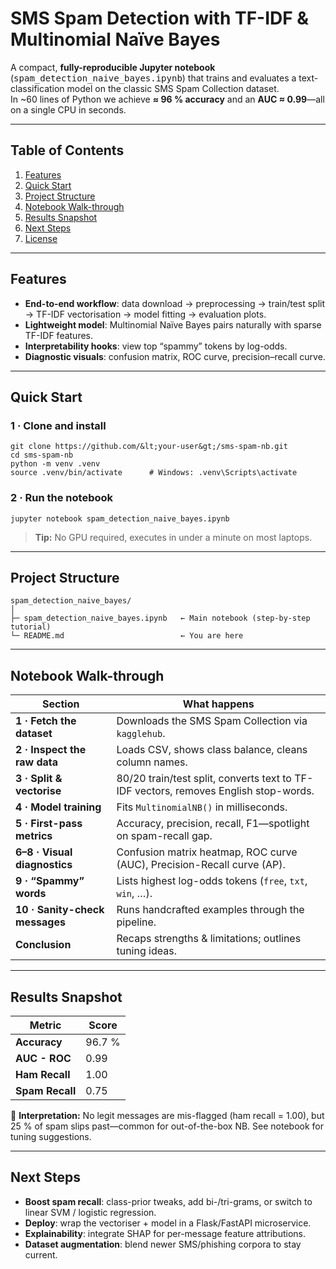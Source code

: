 # SMS Spam Detection with TF-IDF & Multinomial Naïve Bayes

A compact, **fully-reproducible Jupyter notebook** (<kbd>spam_detection_naive_bayes.ipynb</kbd>) that trains and evaluates a text-classification model on the classic SMS Spam Collection dataset.  
In ~60 lines of Python we achieve **≈ 96 % accuracy** and an **AUC ≈ 0.99**—all on a single CPU in seconds.

---

## Table of Contents
1. [Features](#features)  
2. [Quick Start](#quick-start)  
3. [Project Structure](#project-structure)  
4. [Notebook Walk-through](#notebook-walk-through)  
5. [Results Snapshot](#results-snapshot)  
6. [Next Steps](#next-steps)  
7. [License](#license)

---

## Features
- **End-to-end workflow**: data download → preprocessing → train/test split → TF-IDF vectorisation → model fitting → evaluation plots.  
- **Lightweight model**: Multinomial Naïve Bayes pairs naturally with sparse TF-IDF features.  
- **Interpretability hooks**: view top “spammy” tokens by log-odds.  
- **Diagnostic visuals**: confusion matrix, ROC curve, precision–recall curve.

---

## Quick Start

### 1 · Clone and install
```
git clone https://github.com/&lt;your-user&gt;/sms-spam-nb.git
cd sms-spam-nb
python -m venv .venv
source .venv/bin/activate      # Windows: .venv\Scripts\activate
```


### 2 · Run the notebook
```
jupyter notebook spam_detection_naive_bayes.ipynb
```

> **Tip:** No GPU required, executes in under a minute on most laptops.

---

## Project Structure
```
spam_detection_naive_bayes/
│
├─ spam_detection_naive_bayes.ipynb   ← Main notebook (step-by-step tutorial)
└─ README.md                          ← You are here
```

---

## Notebook Walk-through

| Section | What happens |
|---------|--------------|
| **1 · Fetch the dataset** | Downloads the SMS Spam Collection via `kagglehub`. |
| **2 · Inspect the raw data** | Loads CSV, shows class balance, cleans column names. |
| **3 · Split & vectorise** | 80/20 train/test split, converts text to TF-IDF vectors, removes English stop-words. |
| **4 · Model training** | Fits `MultinomialNB()` in milliseconds. |
| **5 · First-pass metrics** | Accuracy, precision, recall, F1—spotlight on spam-recall gap. |
| **6–8 · Visual diagnostics** | Confusion matrix heatmap, ROC curve (AUC), Precision-Recall curve (AP). |
| **9 · “Spammy” words** | Lists highest log-odds tokens (`free`, `txt`, `win`, …). |
| **10 · Sanity-check messages** | Runs handcrafted examples through the pipeline. |
| **Conclusion** | Recaps strengths & limitations; outlines tuning ideas. |

---

## Results Snapshot
| Metric | Score |
|--------|-------|
| **Accuracy** | 96.7 % |
| **AUC - ROC** | 0.99 |
| **Ham Recall** | 1.00 |
| **Spam Recall** | 0.75 |

🔎 **Interpretation:** No legit messages are mis-flagged (ham recall = 1.00), but 25 % of spam slips past—common for out-of-the-box NB. See notebook for tuning suggestions.

---

## Next Steps
* **Boost spam recall**: class-prior tweaks, add bi-/tri-grams, or switch to linear SVM / logistic regression.  
* **Deploy**: wrap the vectoriser + model in a Flask/FastAPI microservice.  
* **Explainability**: integrate SHAP for per-message feature attributions.  
* **Dataset augmentation**: blend newer SMS/phishing corpora to stay current.

